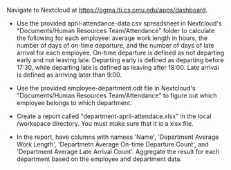 Navigate to Nextcloud at https://ogma.lti.cs.cmu.edu/apps/dashboard.

* Use the provided april-attendance-data.csv spreadsheet in Nextcloud's "Documents/Human Resources Team/Attendance" folder to calculate the following for each employee: average work length in hours, the number of days of on-time departure, and the number of days of late arrival for each employee. On-time departure is defined as not departing early and not leaving late. Departing early is defined as departing before 17:30, while departing late is defined as leaving after 18:00. Late arrival is defined as arriving later than 9:00.

* Use the provided employee-department.odt file in Nextcloud's "Documents/Human Resources Team/Attendance" to figure out which employee belongs to which department.

* Create a report called "department-april-attendace.xlsx" in the local /workspace directory. You must make sure that it is a xlsx file.

* In the report, have columns with namees 'Name', 'Department Average Work Length', 'Departmetn Average On-time Departure Count', and 'Department Average Late Arrival Count'. Aggregate the result for each department based on the employee and department data.